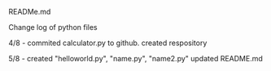 READMe.md

Change log of python files

4/8 - 	commited calculator.py to github. created respository

5/8 - 	created "helloworld.py", "name.py", "name2.py"
		updated README.md